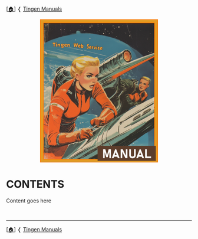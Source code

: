 <!-- u250818-->

[[🏠︎](/README.md)] ❬ [Tingen Manuals](../README.md)

<div align="center">

  ![logo](/.github/img/logo/man/TngnDocProj-TngnWsvcMan-320x420.png)

</div>

# CONTENTS

Content goes here

<br>

***

[[🏠︎](/README.md)] ❬ [Tingen Manuals](../README.md)
